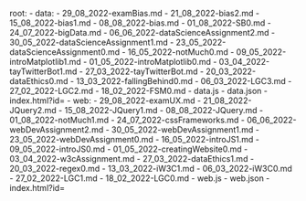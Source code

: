 root:
    - data:
        - 29_08_2022-examBias.md
        - 21_08_2022-bias2.md
        - 15_08_2022-bias1.md
        - 08_08_2022-bias.md
        - 01_08_2022-SB0.md
        - 24_07_2022-bigData.md
        - 06_06_2022-dataScienceAssignment2.md
        - 30_05_2022-dataScienceAssignment1.md
        - 23_05_2022-dataScienceAssignment0.md
        - 16_05_2022-notMuch0.md
        - 09_05_2022-introMatplotlib1.md
        - 01_05_2022-introMatplotlib0.md
        - 03_04_2022-tayTwitterBot1.md
        - 27_03_2022-tayTwitterBot.md
        - 20_03_2022-dataEthics0.md
        - 13_03_2022-fallingBehind0.md
        - 06_03_2022-LGC3.md
        - 27_02_2022-LGC2.md
        - 18_02_2022-FSM0.md
        - data.js
        - data.json
        - index.html?id=
    - web:
        - 29_08_2022-examUX.md
        - 21_08_2022-JQuery2.md
        - 15_08_2022-JQuery1.md
        - 08_08_2022-JQuery.md
        - 01_08_2022-notMuch1.md
        - 24_07_2022-cssFrameworks.md
        - 06_06_2022-webDevAssignment2.md
        - 30_05_2022-webDevAssignment1.md
        - 23_05_2022-webDevAssignment0.md
        - 16_05_2022-introJS1.md
        - 09_05_2022-introJS0.md
        - 01_05_2022-creatingWebsite0.md
        - 03_04_2022-w3cAssignment.md
        - 27_03_2022-dataEthics1.md
        - 20_03_2022-regex0.md
        - 13_03_2022-iW3C1.md
        - 06_03_2022-iW3C0.md
        - 27_02_2022-LGC1.md
        - 18_02_2022-LGC0.md
        - web.js
        - web.json
        - index.html?id=